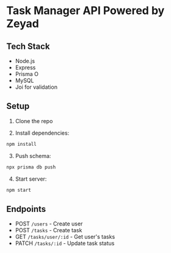 # Task Manager API Powered by Zeyad

## Tech Stack

- Node.js
- Express
- Prisma O
- MySQL
- Joi for validation

## Setup

1. Clone the repo

2. Install dependencies:

```bash
npm install
```

3. Push schema:

```bash
npx prisma db push
```

4. Start server:

```bash
npm start
```

## Endpoints

- POST `/users` - Create user
- POST `/tasks` - Create task
- GET `/tasks/user/:id` - Get user's tasks
- PATCH `/tasks/:id` - Update task status
